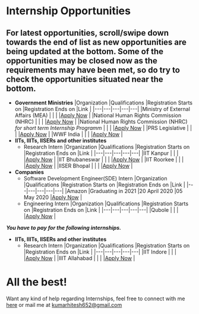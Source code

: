 # Internship Opportunities

## For latest opportunities, scroll/swipe down towards the end of list as new opportunities are being updated at the bottom. Some of the opportunities may be closed now as the requirements may have been met, so do try to check the opportunities situated near the bottom.

- **Government Ministries**
  |Organization   |Qualifications   |Registration Starts on   |Registration Ends on   |Link   |
  |---|---|---|---|---|
  |Ministry of External Affairs (MEA)   |   |   |   |[Apply Now](https://www.mea.gov.in/internship-in-mea.htm)   |
  |National Human Rights Commission (NHRC)   |   |   |   |[Apply Now](http://nhrc.nic.in/training-&-research/training-programmes/summer-intership-programmes)   |
  |National Human Rights Commission (NHRC) *for short term Internship Programm*   |   |   |   |[Apply Now](http://nhrc.nic.in/training-programmes/short-term-internship-programme)   |
  |PRS Legislative   |   |   |   |[Apply Now](https://www.prsindia.org/aboutus/internships-at-prs)   |
  |WWF India   |   |   |   |[Apply Now](https://www.wwfindia.org/who_we_are/internship_at_wwf_india/)   |  
- **IITs, IIITs, IISERs and other institutes**
  - Research Intern
    |Organization   |Qualifications   |Registration Starts on   |Registration Ends on   |Link   |
    |---|---|---|---|---|
    |IIT Kanpur   |   |   |   |[Apply Now](https://www.teqipiitk.in/workshop/2019/wi19/)   |
    |IIT Bhubaneswar   |   |   |   |[Apply Now](http://webapps.iitbbs.ac.in/internship-application/index.php)   |
    |IIT Roorkee   |   |   |   |[Apply Now](https://www.iitr.ac.in/dic/internship.html)   |
    |IISER Bhopal   |   |   |   |[Apply Now](https://www.iiserb.ac.in/doaa/internship)   |
- **Companies**
  - Software Development Engineer(SDE) Intern
    |Organization   |Qualifications   |Registration Starts on   |Registration Ends on   |Link   |
    |---|---|---|---|---|
    |Amazon   |Graduating in  2021   |20 April 2020   |05 May 2020   |[Apply Now](https://www.amazewit.in/amazewow)   |
  - Engineering Intern
    |Organization   |Qualifications   |Registration Starts on   |Registration Ends on   |Link   |
    |---|---|---|---|---|
    |Qubole   |   |   |   |[Apply Now](https://jobs.lever.co/qubole/2268bded-f717-4dbf-b520-239fd487fb4c)   |

***You have to pay for the following internships.***

- **IITs, IIITs, IISERs and other institutes**
  - Research Intern
    |Organization   |Qualifications   |Registration Starts on   |Registration Ends on   |Link   |
    |---|---|---|---|---|
    |IIT Indore   |   |   |   |[Apply Now](http://people.iiti.ac.in/~sdhina/index.php/opportunities1/internshippositions)   |
    |IIIT Allahabad   |   |   |   |[Apply Now](https://as.iiita.ac.in/index.php/2019/03/17/internship/)   |
    
# All the best!

Want any kind of help regarding Internships, feel free to connect with me [here](https://www.linkedin.com/in/hitesh-kumar-a03a2b16b/) or mail me at kumarhitesh652@gmail.com
